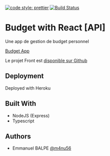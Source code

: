 [![code style: prettier](https://img.shields.io/badge/code_style-prettier-ff69b4.svg?style=flat-square)](https://github.com/prettier/prettier)
[![Build Status](https://travis-ci.org/m4nu56/my-personal-budget-api.svg?branch=master)](https://travis-ci.org/m4nu56/my-personal-budget-api)

# Budget with React [API]

Une app de gestion de budget personnel

[Budget App](https://mypersonalbudget.herokuapp.com/)

Le projet Front est [disponible sur Github](https://github.com/m4nu56/my-personal-budget)

## Deployment

Deployed with Heroku

## Built With

- NodeJS (Express)
- Typescript

## Authors

- Emmanuel BALPE [@m4nu56](https://twitter.com/m4nu56)
